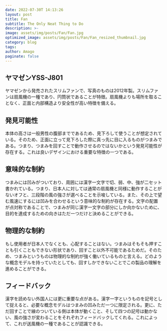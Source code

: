 ```yaml
---
date: 2022-07-30T 14:13:26
layout: post
title: Fan
subtitle: The Only Neat Thing to Do
description: >-
image: assets/img/posts/Fan/Fan.jpg
optimized_image: assets/img/posts/Fan/Fan_resized_thumbnail.jpg
category: blog
tags: 
author: Amago
paginate: false
---
```


## ヤマゼンYSS-J801

ヤマゼンから発売されたスリムファンで、写真のものは2012年製。スリムファンは扇風機の一種であり、円筒状であることが特徴。扇風機よりも場所を取ることなく、正面と内部構造より安全性が高い特徴を備える。

## 発見可能性

本体の高さは一般男性の腹部までであるため、見下ろして使うことが想定されている。そのため、正面に立って見下ろした際に真っ先に目に入るものがつまみである。つまり、つまみを回すことで動作させるのではないかという発見可能性が存在する。これは良いデザインにおける重要な特徴の一つである。

## 意味的な制約

つまみには凹みがついており、周囲には漢字一文字で切、弱、中、強が二セット書かれている。つまり、日本人に対しては通常の扇風機と同様に動作することがないオフと、三段階の風の強さが選べることを示唆している。また、その上で望む風速にするには凹みを合わせるという意味的な制約が存在する。文字の配置が点対称であることで、つまみが同じ漢字一文字の部分にしか向かないために、目的を達成するための向きはただ一つだけと決めることができる。

## 物理的な制約

もし使用者が日本人でなくとも、心配することはない。つまみはそもそも押すことも引くこともできない形状であり、回すこと以外不可能であるためだ。そのため、つまみというものは物理的な制約が強く働いているものと言える。どのような概念モデルを持っていたとしても、回すしかできないことでこの製品の理解を進めることができる。

## フィードバック

漢字を読めない外国人には更に重要な点がある。漢字一字というものを記号として捉えると、必要な概念モデルはつまみの凹みただ一つに限定される。更に、ただ回すことで線のついている側は本体が動くこと、そして四つの記号は動かない、風の強さが変わることをそれぞれフィードバックしてくれる。これによって、これが送風機の一種であることが認識できる。